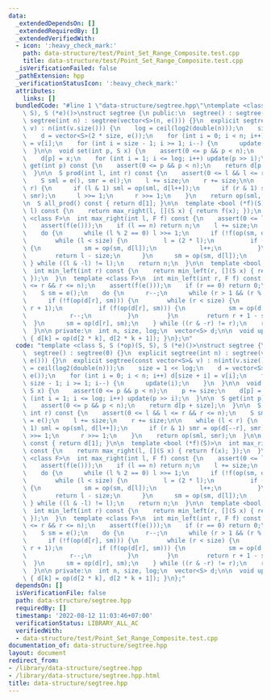 ```yaml
---
data:
  _extendedDependsOn: []
  _extendedRequiredBy: []
  _extendedVerifiedWith:
  - icon: ':heavy_check_mark:'
    path: data-structure/test/Point_Set_Range_Composite.test.cpp
    title: data-structure/test/Point_Set_Range_Composite.test.cpp
  _isVerificationFailed: false
  _pathExtension: hpp
  _verificationStatusIcon: ':heavy_check_mark:'
  attributes:
    links: []
  bundledCode: "#line 1 \"data-structure/segtree.hpp\"\ntemplate <class S, S (*op)(S,\
    \ S), S (*e)()>\nstruct segtree {\n public:\n  segtree() : segtree(0) {}\n  explicit\
    \ segtree(int n) : segtree(vector<S>(n, e())) {}\n  explicit segtree(const vector<S>&\
    \ v) : n(int(v.size())) {\n    log = ceil(log2(double(n)));\n    size = 1 << log;\n\
    \    d = vector<S>(2 * size, e());\n    for (int i = 0; i < n; i++) d[size + i]\
    \ = v[i];\n    for (int i = size - 1; i >= 1; i--) {\n      update(i);\n    }\n\
    \  }\n\n  void set(int p, S x) {\n    assert(0 <= p && p < n);\n    p += size;\n\
    \    d[p] = x;\n    for (int i = 1; i <= log; i++) update(p >> i);\n  }\n\n  S\
    \ get(int p) const {\n    assert(0 <= p && p < n);\n    return d[p + size];\n\
    \  }\n\n  S prod(int l, int r) const {\n    assert(0 <= l && l <= r && r <= n);\n\
    \    S sml = e(), smr = e();\n    l += size;\n    r += size;\n\n    while (l <\
    \ r) {\n      if (l & 1) sml = op(sml, d[l++]);\n      if (r & 1) smr = op(d[--r],\
    \ smr);\n      l >>= 1;\n      r >>= 1;\n    }\n    return op(sml, smr);\n  }\n\
    \n  S all_prod() const { return d[1]; }\n\n  template <bool (*f)(S)>\n  int max_right(int\
    \ l) const {\n    return max_right(l, [](S x) { return f(x); });\n  }\n  template\
    \ <class F>\n  int max_right(int l, F f) const {\n    assert(0 <= l && l <= n);\n\
    \    assert(f(e()));\n    if (l == n) return n;\n    l += size;\n    S sm = e();\n\
    \    do {\n      while (l % 2 == 0) l >>= 1;\n      if (!f(op(sm, d[l]))) {\n\
    \        while (l < size) {\n          l = (2 * l);\n          if (f(op(sm, d[l])))\
    \ {\n            sm = op(sm, d[l]);\n            l++;\n          }\n        }\n\
    \        return l - size;\n      }\n      sm = op(sm, d[l]);\n      l++;\n   \
    \ } while ((l & -l) != l);\n    return n;\n  }\n\n  template <bool (*f)(S)>\n\
    \  int min_left(int r) const {\n    return min_left(r, [](S x) { return f(x);\
    \ });\n  }\n  template <class F>\n  int min_left(int r, F f) const {\n    assert(0\
    \ <= r && r <= n);\n    assert(f(e()));\n    if (r == 0) return 0;\n    r += size;\n\
    \    S sm = e();\n    do {\n      r--;\n      while (r > 1 && (r % 2)) r >>= 1;\n\
    \      if (!f(op(d[r], sm))) {\n        while (r < size) {\n          r = (2 *\
    \ r + 1);\n          if (f(op(d[r], sm))) {\n            sm = op(d[r], sm);\n\
    \            r--;\n          }\n        }\n        return r + 1 - size;\n    \
    \  }\n      sm = op(d[r], sm);\n    } while ((r & -r) != r);\n    return 0;\n\
    \  }\n\n private:\n  int n, size, log;\n  vector<S> d;\n\n  void update(int k)\
    \ { d[k] = op(d[2 * k], d[2 * k + 1]); }\n};\n"
  code: "template <class S, S (*op)(S, S), S (*e)()>\nstruct segtree {\n public:\n\
    \  segtree() : segtree(0) {}\n  explicit segtree(int n) : segtree(vector<S>(n,\
    \ e())) {}\n  explicit segtree(const vector<S>& v) : n(int(v.size())) {\n    log\
    \ = ceil(log2(double(n)));\n    size = 1 << log;\n    d = vector<S>(2 * size,\
    \ e());\n    for (int i = 0; i < n; i++) d[size + i] = v[i];\n    for (int i =\
    \ size - 1; i >= 1; i--) {\n      update(i);\n    }\n  }\n\n  void set(int p,\
    \ S x) {\n    assert(0 <= p && p < n);\n    p += size;\n    d[p] = x;\n    for\
    \ (int i = 1; i <= log; i++) update(p >> i);\n  }\n\n  S get(int p) const {\n\
    \    assert(0 <= p && p < n);\n    return d[p + size];\n  }\n\n  S prod(int l,\
    \ int r) const {\n    assert(0 <= l && l <= r && r <= n);\n    S sml = e(), smr\
    \ = e();\n    l += size;\n    r += size;\n\n    while (l < r) {\n      if (l &\
    \ 1) sml = op(sml, d[l++]);\n      if (r & 1) smr = op(d[--r], smr);\n      l\
    \ >>= 1;\n      r >>= 1;\n    }\n    return op(sml, smr);\n  }\n\n  S all_prod()\
    \ const { return d[1]; }\n\n  template <bool (*f)(S)>\n  int max_right(int l)\
    \ const {\n    return max_right(l, [](S x) { return f(x); });\n  }\n  template\
    \ <class F>\n  int max_right(int l, F f) const {\n    assert(0 <= l && l <= n);\n\
    \    assert(f(e()));\n    if (l == n) return n;\n    l += size;\n    S sm = e();\n\
    \    do {\n      while (l % 2 == 0) l >>= 1;\n      if (!f(op(sm, d[l]))) {\n\
    \        while (l < size) {\n          l = (2 * l);\n          if (f(op(sm, d[l])))\
    \ {\n            sm = op(sm, d[l]);\n            l++;\n          }\n        }\n\
    \        return l - size;\n      }\n      sm = op(sm, d[l]);\n      l++;\n   \
    \ } while ((l & -l) != l);\n    return n;\n  }\n\n  template <bool (*f)(S)>\n\
    \  int min_left(int r) const {\n    return min_left(r, [](S x) { return f(x);\
    \ });\n  }\n  template <class F>\n  int min_left(int r, F f) const {\n    assert(0\
    \ <= r && r <= n);\n    assert(f(e()));\n    if (r == 0) return 0;\n    r += size;\n\
    \    S sm = e();\n    do {\n      r--;\n      while (r > 1 && (r % 2)) r >>= 1;\n\
    \      if (!f(op(d[r], sm))) {\n        while (r < size) {\n          r = (2 *\
    \ r + 1);\n          if (f(op(d[r], sm))) {\n            sm = op(d[r], sm);\n\
    \            r--;\n          }\n        }\n        return r + 1 - size;\n    \
    \  }\n      sm = op(d[r], sm);\n    } while ((r & -r) != r);\n    return 0;\n\
    \  }\n\n private:\n  int n, size, log;\n  vector<S> d;\n\n  void update(int k)\
    \ { d[k] = op(d[2 * k], d[2 * k + 1]); }\n};"
  dependsOn: []
  isVerificationFile: false
  path: data-structure/segtree.hpp
  requiredBy: []
  timestamp: '2022-08-12 11:03:46+07:00'
  verificationStatus: LIBRARY_ALL_AC
  verifiedWith:
  - data-structure/test/Point_Set_Range_Composite.test.cpp
documentation_of: data-structure/segtree.hpp
layout: document
redirect_from:
- /library/data-structure/segtree.hpp
- /library/data-structure/segtree.hpp.html
title: data-structure/segtree.hpp
---
```

